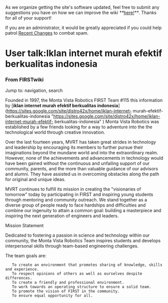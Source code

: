 As we organize getting the site's software updated, feel free to submit any
suggestions you have on how we can improve the wiki
_**_[here!](/index.php/User:Hallry/Suggestions "User:Hallry/Suggestions"
)_**_. Thanks for all of your support!

If you are an administrator, it would be greatly appreciated if you could help
patrol [Recent Changes](/index.php/Special:Recentchanges
"Special:Recentchanges" ) to combat spam.

# User talk:Iklan internet murah efektif berkualitas indonesia

### From FIRSTwiki

Jump to: navigation, search

Founded in 1997, the Monta Vista Robotics FIRST Team #115 this information by
[**iklan internet murah efektif berkualitas
indonesia**](https://sites.google.com/site/distro42x/home/iklan-internet-
murah-efektif-berkualitas-indonesia
"https://sites.google.com/site/distro42x/home/iklan-internet-murah-efektif-
berkualitas-indonesia" ) Monta Vista Robotics was established by a few friends
looking for a way to adventure into the the technological world through
creative innovation.

Over the last fourteen years, MVRT has taken great strides in technology and
leadership by encouraging its members to further pursue their imaginations
beyond the mundane world and into the extraordinary realm. However, none of
the achievements and advancements in technology would have been gained without
the continuous and unfailing support of our community, parents, and the more
than valuable guidance of our advisors and alumni. They have assisted us in
overcoming obstacles along the path for original and unique ideas.

MVRT continues to fulfill its mission in creating the "visionaries of
tomorrow" today by participating in FIRST and inspiring young students through
mentoring and community outreach. We stand together as a diverse group of
people ready to face hardships and difficulties and combine our ingenuity to
attain a common goal: building a masterpiece and inspiring the next generation
of engineers and leaders.

Mission Statement

Dedicated to fostering a passion in science and technology within our
community, the Monta Vista Robotics Team inspires students and develops
interpersonal skills through team-based engineering challenges.

  
The team goals are:

    
    
       To create an environment that promotes sharing of knowledge, skills and experience.
       To respect opinions of others as well as ourselves despite differences.
       To create a friendly and professional environment.
       To work towards an operating structure to ensure a solid team.
       To promote the vision of FIRST in the community.
       To ensure equal opportunity for all.
    

